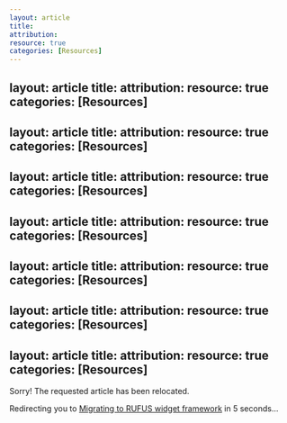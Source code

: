 ```yaml
---
layout: article
title: 
attribution: 
resource: true
categories: [Resources]
---
```


layout: article
title: 
attribution: 
resource: true
categories: [Resources]
---

layout: article
title: 
attribution: 
resource: true
categories: [Resources]
---

layout: article
title: 
attribution: 
resource: true
categories: [Resources]
---

layout: article
title: 
attribution: 
resource: true
categories: [Resources]
---

layout: article
title: 
attribution: 
resource: true
categories: [Resources]
---

layout: article
title: 
attribution: 
resource: true
categories: [Resources]
---

layout: article
title: 
attribution: 
resource: true
categories: [Resources]
---

Sorry! The requested article has been relocated. 

Redirecting you to <a href="https://olapic1.zendesk.com/hc/en-us/articles/202450304">Migrating to RUFUS widget framework</a> in <span id="countdown">5</span> seconds...

<script>
(function () {
	var timeLeft = 5,
		cinterval;

	var timeDec = function (){
		timeLeft--;
		document.getElementById('countdown').innerHTML = timeLeft;
		if(timeLeft === 0){
			clearInterval(cinterval);
		}
	};

	cinterval = setInterval(timeDec, 1000);
})();

setTimeout(function(){window.location.href='https://olapic1.zendesk.com/hc/en-us/articles/202450304'},5000);
</script>
